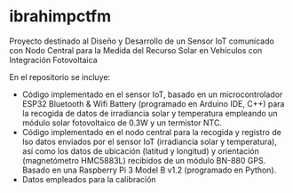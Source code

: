 # ibrahimpctfm
Proyecto destinado al Diseño y Desarrollo de un Sensor IoT comunicado con Nodo Central para la Medida del Recurso Solar en Vehículos con Integración Fotovoltaica

En el repositorio se incluye:

- Código implementado en el sensor IoT, basado en un microcontrolador ESP32 Bluetooth & Wifi Battery (programado en Arduino IDE, C++) para la recogida de datos de irradiancia solar y temperatura empleando un módulo solar fotovoltaico de 0.3W y un termistor NTC.
- Código implementado en el nodo central para la recogida y registro de lso datos enviados por el sensor IoT (irradiancia solar y temperatura), así como los datos de ubicación (latitud y longitud) y orientación (magnetómetro HMC5883L) recibidos de un módulo BN-880 GPS. Basado en una Raspberry Pi 3 Model B v1.2 (programado en Python).
- Datos empleados para la calibración 
